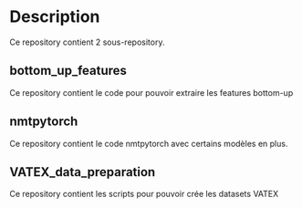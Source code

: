 # Description
Ce repository contient 2 sous-repository.

## bottom_up_features
Ce repository contient le code pour pouvoir extraire les features bottom-up
## nmtpytorch
Ce repository contient le code nmtpytorch avec certains modèles en plus.
## VATEX_data_preparation
Ce repository contient les scripts pour pouvoir crée les datasets VATEX
